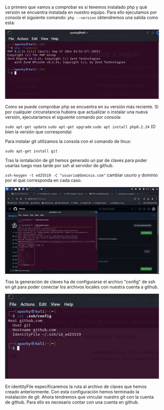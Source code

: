
Lo primero que vamos a comprobar es si tenemos instalado php y qué versión se encuentra instalada en nuestro equipo. Para ello ejecutamos por consola el siguiente comando: `php --version` obtendremos una salida como esta:

![](imagenes/PPS_Inst_PHP.png) 

Como se puede comprobar php se encuentra en su versión más reciente.
Si por cualquier circunstancia hubiera que actualizar o instalar una nueva versión, ejecutaríamos el siguiente comando por consola:

`sudo apt-get update`
`sudo apt-get upgrade`
`sudo apt install php8.2.24` (O bien la versión que corresponda)

Para instalar git utilizamos la consola con el comando de linux:

`sudo apt-get install git`

Tras la isntalación de git hemos generado un par de claves para poder usarlas luego mas tarde por ssh al servidor de github.

`ssh-keygen -t ed25519 -C "usuario@dominio.com"`
cambiar usurio y dominio por el que corresponda en cada caso.

![](imagenes/Pasted%20image%2020241025133400.png)

Tras la generación de claves ha de configurarse el archivo "config" de ssh en git para poder conectar los archivos locales con nuestra cuenta a github.

![](imagenes/Pasted%20image%2020241025134404.png)

En identityFile especificaremos la ruta al archivo de claves que hemos creado anteriormente.
Con esta configuración hemos terminado la instalación de git.
Ahora tendremos que vincular nuestro git con la cuenta de github.
Para ello es necesario contar con una cuenta en github.

